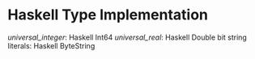 # Haskell Type Implementation

_universal_integer_: Haskell Int64
_universal_real_: Haskell Double
bit string literals: Haskell ByteString
